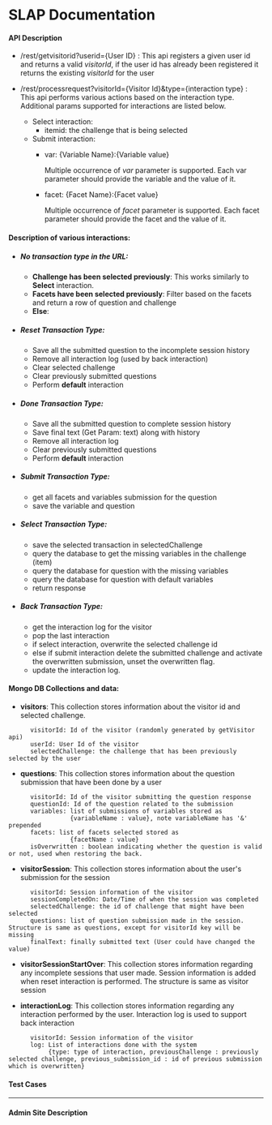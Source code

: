 # SLAP Documentation

#### API Description

* /rest/getvisitorid?userid={User ID} : This api registers a given user id and returns a valid _visitorId_, if the user id has already been registered it returns the existing _visitorId_ for the user

* /rest/processrequest?visitorId={Visitor Id}&type={interaction type} : This api performs various actions based on the interaction type. Additional params supported for interactions are listed below.
  * Select interaction:
    * itemid: the challenge that is being selected
  * Submit interaction:
    * var: {Variable Name}:{Variable value}

      Multiple occurrence of _var_ parameter is supported. Each var parameter should provide the variable and the value of it.

    * facet: {Facet Name}:{Facet value}

      Multiple occurrence of _facet_ parameter is supported. Each facet parameter should provide the facet and the value of it.

#### Description of various interactions:

* ##### No transaction type in the URL:
    * __Challenge has been selected previously__: This works similarly to __Select__ interaction.
    * __Facets have been selected previously__: Filter based on the facets and return a row of question and challenge
    * __Else__:

* ##### Reset Transaction Type:
    * Save all the submitted question to the incomplete session history
    * Remove all interaction log (used by back interaction)
    * Clear selected challenge
    * Clear previously submitted questions
    * Perform __default__ interaction

* ##### Done Transaction Type:
    * Save all the submitted question to complete session history
    * Save final text (Get Param: text) along with history
    * Remove all interaction log
    * Clear previously submitted questions
    * Perform __default__ interaction

* ##### Submit Transaction Type:
    * get all facets and variables submission for the question
    * save the variable and question

* ##### Select Transaction Type:
    * save the selected transaction in selectedChallenge
    * query the database to get the missing variables in the challenge (item)
    * query the database for question with the missing variables
    * query the database for question with default variables
    * return response 

* ##### Back Transaction Type:
    * get the interaction log for the visitor
    * pop the last interaction
    * if select interaction, overwrite the selected challenge id
    * else if submit interaction delete the submitted challenge and activate the overwritten submission, unset the overwritten flag.
    * update the interaction log.


#### Mongo DB Collections and data:

* __visitors__: This collection stores information about the visitor id and selected challenge.

```
      visitorId: Id of the visitor (randomly generated by getVisitor api)
      userId: User Id of the visitor
      selectedChallenge: the challenge that has been previously selected by the user
```

* __questions__: This collection stores information about the question submission that have been done by a user

```
      visitorId: Id of the visitor submitting the question response
      questionId: Id of the question related to the submission
      variables: list of submissions of variables stored as 
                 {variableName : value}, note variableName has '&' prepended
      facets: list of facets selected stored as
                 {facetName : value}
      isOverwritten : boolean indicating whether the question is valid or not, used when restoring the back.
```

* __visitorSession__: This collection stores information about the user's submission for the session

```
      visitorId: Session information of the visitor
      sessionCompletedOn: Date/Time of when the session was completed
      selectedChallenge: the id of challenge that might have been selected
      questions: list of question submission made in the session. Structure is same as questions, except for visitorId key will be missing
      finalText: finally submitted text (User could have changed the value)
```

* __visitorSessionStartOver__: This collection stores information regarding any incomplete sessions that user made. Session information is added when reset interaction is performed. The structure is same as visitor session

* __interactionLog__: This collection stores information regarding any interaction performed by the user. Interaction log is used to support back interaction

```
      visitorId: Session information of the visitor
      log: List of interactions done with the system
           {type: type of interaction, previousChallenge : previously selected challenge, previous_submission_id : id of previous submission which is overwritten}
```

#### Test Cases



---------------------------------------

#### Admin Site Description

